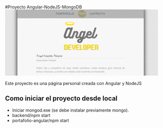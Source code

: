 #Proyecto Angular-NodeJS-MongoDB
![img](Captura%20de%20pantalla%202020-12-02%20012813.png)


Este proyecto es una página personal creada con Angular y NodeJS


## Como iniciar el proyecto desde local

* Iniciar mongod.exe (se debe instalar previamente mongo).
* backend/npm start
* portafolio-angular/npm start